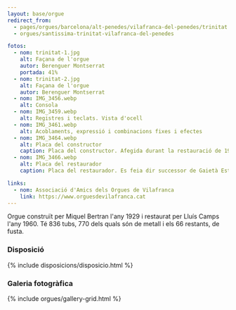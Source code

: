 ```yaml
---
layout: base/orgue
redirect_from:
  - pages/orgues/barcelona/alt-penedes/vilafranca-del-penedes/trinitat
  - orgues/santissima-trinitat-vilafranca-del-penedes

fotos:
  - nom: trinitat-1.jpg
    alt: Façana de l'orgue
    autor: Berenguer Montserrat
    portada: 41%
  - nom: trinitat-2.jpg
    alt: Façana de l'orgue
    autor: Berenguer Montserrat
  - nom: IMG_3456.webp
    alt: Consola
  - nom: IMG_3459.webp
    alt: Registres i teclats. Vista d'ocell
  - nom: IMG_3461.webp
    alt: Acoblaments, expressió i combinacions fixes i efectes
  - nom: IMG_3464.webp
    alt: Placa del constructor
    caption: Placa del constructor. Afegida durant la restauració de 1960
  - nom: IMG_3466.webp
    alt: Placa del restaurador
    caption: Placa del restaurador. Es feia dir successor de Gaietà Estadella. 

links:
  - nom: Associació d'Amics dels Orgues de Vilafranca
    link: https://www.orguesdevilafranca.cat
---
```


Orgue construït per Miquel Bertran l'any 1929 i restaurat per Lluís Camps l'any 1960. Té 836 tubs,
770 dels quals són de metall i els 66 restants, de fusta.

### Disposició

{% include disposicions/disposicio.html %}

### Galeria fotogràfica

{% include orgues/gallery-grid.html %}
